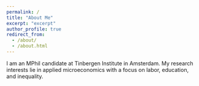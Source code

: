 ```yaml
---
permalink: /
title: "About Me"
excerpt: "excerpt"
author_profile: true
redirect_from: 
  - /about/
  - /about.html
---
```

 
I am an MPhil candidate at Tinbergen Institute in Amsterdam. My research interests lie in applied microeconomics with a focus on labor, education, and inequality.